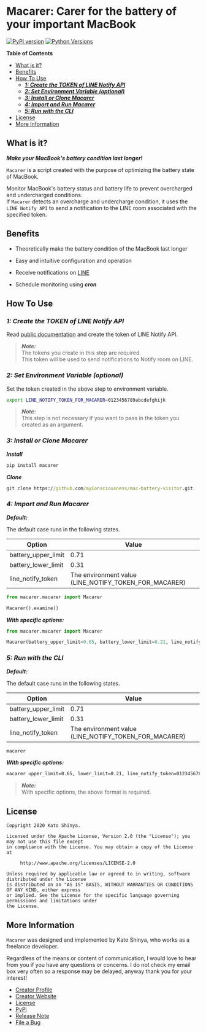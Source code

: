 # Macarer: Carer for the battery of your important MacBook

[![PyPI version](https://badge.fury.io/py/macarer.svg)](https://badge.fury.io/py/macarer)
[![Python Versions](https://img.shields.io/pypi/pyversions/macarer.svg)](https://pypi.org/project/polar-macarer/)

<!-- START doctoc generated TOC please keep comment here to allow auto update -->
<!-- DON'T EDIT THIS SECTION, INSTEAD RE-RUN doctoc TO UPDATE -->
**Table of Contents**

- [What is it?](#what-is-it)
- [Benefits](#benefits)
- [How To Use](#how-to-use)
  - [**_1: Create the TOKEN of LINE Notify API_**](#_1-create-the-token-of-line-notify-api_)
  - [**_2: Set Environment Variable (optional)_**](#_2-set-environment-variable-optional_)
  - [**_3: Install or Clone Macarer_**](#_3-install-or-clone-macarer_)
  - [**_4: Import and Run Macarer_**](#_4-import-and-run-macarer_)
  - [**_5: Run with the CLI_**](#_5-run-with-the-cli_)
- [License](#license)
- [More Information](#more-information)

<!-- END doctoc generated TOC please keep comment here to allow auto update -->

## What is it?

**_Make your MacBook's battery condition last longer!_**

`Macarer` is a script created with the purpose of optimizing the battery state of MacBook.

Monitor MacBook's battery status and battery life to prevent overcharged and undercharged conditions.</br>
If `Macarer` detects an overcharge and undercharge condition, it uses the `LINE Notify API` to send a notification to the LINE room associated with the specified token.

## Benefits

- Theoretically make the battery condition of the MacBook last longer

- Easy and intuitive configuration and operation

- Receive notifications on [LINE](https://line.me/en-US/)

- Schedule monitoring using **_cron_**

## How To Use

### **_1: Create the TOKEN of LINE Notify API_**

Read [public documentation](https://notify-bot.line.me/en/) and create the token of LINE Notify API.

> **_Note:_**</br>
> The tokens you create in this step are required.</br>
> This token will be used to send notifications to Notify room on LINE.

### **_2: Set Environment Variable (optional)_**

Set the token created in the above step to environment variable.

```sh
export LINE_NOTIFY_TOKEN_FOR_MACARER=0123456789abcdefghijk
```

> **_Note:_**</br>
> This step is not necessary if you want to pass in the token you created as an argument.

### **_3: Install or Clone Macarer_**

**_Install_**

```cmd
pip install macarer
```

**_Clone_**

```cmd
git clone https://github.com/myConsciousness/mac-battery-visitor.git
```

### **_4: Import and Run Macarer_**

**_Default:_**

The default case runs in the following states.

| Option              | Value                                                 |
| ------------------- | ----------------------------------------------------- |
| battery_upper_limit | 0.71                                                  |
| battery_lower_limit | 0.31                                                  |
| line_notify_token   | The environment value (LINE_NOTIFY_TOKEN_FOR_MACARER) |

```python
from macarer.macarer import Macarer

Macarer().examine()
```

**_With specific options:_**

```python
from macarer.macarer import Macarer

Macarer(battery_upper_limit=0.65, battery_lower_limit=0.21, line_notify_token='0123456789abcdefghijk').examine()
```

### **_5: Run with the CLI_**

**_Default:_**

The default case runs in the following states.

| Option              | Value                                                 |
| ------------------- | ----------------------------------------------------- |
| battery_upper_limit | 0.71                                                  |
| battery_lower_limit | 0.31                                                  |
| line_notify_token   | The environment value (LINE_NOTIFY_TOKEN_FOR_MACARER) |

```sh
macarer
```

**_With specific options:_**

```sh
macarer upper_limit=0.65, lower_limit=0.21, line_notify_token=0123456789abcdefghijk
```

> **_Note:_**</br>
> With specific options, the above format is required.

## License

```license
Copyright 2020 Kato Shinya.

Licensed under the Apache License, Version 2.0 (the "License"); you may not use this file except
in compliance with the License. You may obtain a copy of the License at

     http://www.apache.org/licenses/LICENSE-2.0

Unless required by applicable law or agreed to in writing, software distributed under the License
is distributed on an "AS IS" BASIS, WITHOUT WARRANTIES OR CONDITIONS OF ANY KIND, either express
or implied. See the License for the specific language governing permissions and limitations under
the License.
```

## More Information

`Macarer` was designed and implemented by Kato Shinya, who works as a freelance developer.

Regardless of the means or content of communication, I would love to hear from you if you have any questions or concerns. I do not check my email box very often so a response may be delayed, anyway thank you for your interest!

- [Creator Profile](https://github.com/myConsciousness)
- [Creator Website](https://myconsciousness.github.io/)
- [License](https://github.com/myConsciousness/mac-battery-visitor/blob/master/LICENSE)
- [PyPi](https://pypi.org/project/macarer/)
- [Release Note](https://pypi.org/project/macarer/#history)
- [File a Bug](https://github.com/myConsciousness/mac-battery-visitor/issues)
